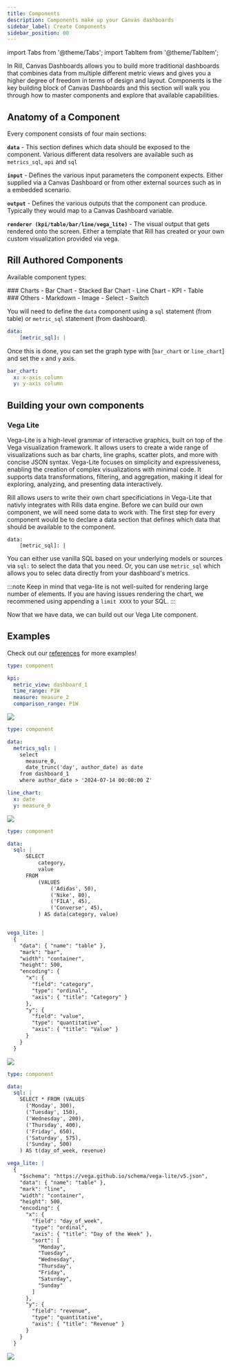 ```yaml
---
title: Components
description: Components make up your Canvas dashboards
sidebar_label: Create Components
sidebar_position: 00
---
```


import Tabs from '@theme/Tabs';
import TabItem from '@theme/TabItem';


In Rill, Canvas Dashboards allows you to build more traditional dashboards that combines data from multiple different metric views and gives you a higher degree of freedom in terms of design and layout. Components is the key building block of Canvas Dashboards and this section will walk you through how to master components and explore that available capabilities.

## Anatomy of a Component
Every component consists of four main sections:

**`data`** - This section defines which data should be exposed to the component. Various different data resolvers are available such as `metrics_sql`, `api` and `sql`

**`input`** - Defines the various input parameters the component expects. Either supplied via a Canvas Dashboard or from other external sources such as in a embedded scenario.

**`output`** - Defines the various outputs that the component can produce. Typically they would map to a Canvas Dashboard variable.

**`renderer (kpi/table/bar/line/vega_lite)`** - The visual output that gets rendered onto the screen. Either a template that Rill has created or your own custom visualization provided via vega.


## Rill Authored Components
Available component types:


<div style={{ display: 'flex', justifyContent: 'space-between' }}>

  <div style={{ flex: '1', padding: '10px' }}>
    <!-- Column 1 content goes here -->
    ### Charts
      - Bar Chart
      - Stacked Bar Chart
      - Line Chart
      - KPI
      - Table
  </div>

  <div style={{ flex: '1', padding: '10px' }}>
    <!-- Column 2 content goes here -->
    ### Others
      - Markdown
      - Image
      - Select
      - Switch
  </div>

</div>


You will need to define the `data` component using a `sql` statement (from table) or `metric_sql` statement (from dashboard).
```yaml
data:
    [metric_sql]: |
```

Once this is done, you can set the graph type with [`bar_chart` or `line_chart`] and set the `x` and `y` axis.
```yaml
bar_chart:
  x: x-axis column
  y: y-axis column
```

## Building your own components

### Vega Lite 

Vega-Lite is a high-level grammar of interactive graphics, built on top of the Vega visualization framework. It allows users to create a wide range of visualizations such as bar charts, line graphs, scatter plots, and more with concise JSON syntax. Vega-Lite focuses on simplicity and expressiveness, enabling the creation of complex visualizations with minimal code. It supports data transformations, filtering, and aggregation, making it ideal for exploring, analyzing, and presenting data interactively.

Rill allows users to write their own chart specificiations in Vega-Lite that nativly integrates with Rills data engine. Before we can build our own component, we will need some data to work with. The first step for every component would be to declare a data section that defines which data that should be available to the component.

```
data:
    [metric_sql]: |
```
You can either use vanilla SQL based on your underlying models or sources via `sql:` to select the data that you need. Or, you can use `metric_sql` which allows you to selec data directly from your dashboard's metrics. 

:::note
Keep in mind that vega-lite is not well-suited for rendering large number of elements. If you are having issues rendering the chart, we recommened using appending a `limit XXXX` to your SQL.
:::

Now that we have data, we can build out our Vega Lite component.



## Examples

Check out our [references](../../reference/project-files/components.md#examples) for more examples!
<Tabs>
<TabItem value="KPI" label="KPI Chart " default>

```yaml
type: component

kpi:
  metric_view: dashboard_1
  time_range: P1W
  measure: measure_2
  comparison_range: P1W

```

<img src = '/img/build/canvasdashboard/kpi.png' class='rounded-gif' />
<br />
</TabItem>

<TabItem value="Rill_Chart" label="Rill Authored Chart " default>

```yaml
type: component

data:
  metrics_sql: |
    select 
      measure_0,
      date_trunc('day', author_date) as date 
    from dashboard_1
    where author_date > '2024-07-14 00:00:00 Z'

line_chart:
  x: date
  y: measure_0
```

<img src = '/img/build/canvasdashboard/rill-chart.png' class='rounded-gif' />
<br />
</TabItem>

<TabItem value="Bar" label="Vega -  Bar Charts">

```yaml 
type: component

data:
  sql: |
      SELECT
          category,
          value
      FROM
          (VALUES
              ('Adidas', 50),
              ('Nike', 80),
              ('FILA', 45),
              ('Converse', 45),
          ) AS data(category, value)


vega_lite: |
  {
    "data": { "name": "table" },
    "mark": "bar",
    "width": "container",
    "height": 500,
    "encoding": {
      "x": {
        "field": "category",
        "type": "ordinal",
        "axis": { "title": "Category" }
      },
      "y": {
        "field": "value",
        "type": "quantitative",
        "axis": { "title": "Value" }
      }
    }
  }
```

<img src = '/img/build/canvasdashboard/bar.png' class='rounded-gif' />
<br />
</TabItem>

<TabItem value="Line" label="Vega - Line Charts">

```yaml
type: component

data:
  sql: |
    SELECT * FROM (VALUES 
      ('Monday', 300),
      ('Tuesday', 150),
      ('Wednesday', 200),
      ('Thursday', 400),
      ('Friday', 650),
      ('Saturday', 575),
      ('Sunday', 500)
    ) AS t(day_of_week, revenue)

vega_lite: |
  {
    "$schema": "https://vega.github.io/schema/vega-lite/v5.json",
    "data": { "name": "table" },
    "mark": "line",
    "width": "container",
    "height": 500,
    "encoding": {
      "x": {
        "field": "day_of_week",
        "type": "ordinal",
        "axis": { "title": "Day of the Week" },
        "sort": [
          "Monday",
          "Tuesday",
          "Wednesday",
          "Thursday",
          "Friday",
          "Saturday",
          "Sunday"
        ]
      },
      "y": {
        "field": "revenue",
        "type": "quantitative",
        "axis": { "title": "Revenue" }
      }
    }
  }
```
<img src = '/img/build/canvasdashboard/line.png' class='rounded-gif' />
<br />

</TabItem>

</Tabs>